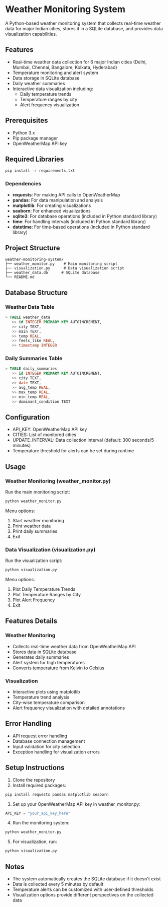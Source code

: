 # Weather Monitoring System

A Python-based weather monitoring system that collects real-time weather data for major Indian cities, stores it in a SQLite database, and provides data visualization capabilities.

## Features
- Real-time weather data collection for 6 major Indian cities (Delhi, Mumbai, Chennai, Bangalore, Kolkata, Hyderabad)
- Temperature monitoring and alert system
- Data storage in SQLite database
- Daily weather summaries
- Interactive data visualization including:
  - Daily temperature trends
  - Temperature ranges by city
  - Alert frequency visualization

## Prerequisites
- Python 3.x
- Pip package manager
- OpenWeatherMap API key

## Required Libraries
```bash
pip install -r requirements.txt
```

### Dependencies
- **requests**: For making API calls to OpenWeatherMap
- **pandas**: For data manipulation and analysis
- **matplotlib**: For creating visualizations
- **seaborn**: For enhanced visualizations
- **sqlite3**: For database operations (included in Python standard library)
- **time**: For handling intervals (included in Python standard library)
- **datetime**: For time-based operations (included in Python standard library)

## Project Structure
```
weather-monitoring-system/
├── weather_monitor.py    # Main monitoring script
├── visualization.py      # Data visualization script
├── weather_data.db      # SQLite database
└── README.md
```

## Database Structure

### Weather Data Table
```sql
> TABLE weather_data 
   >> id INTEGER PRIMARY KEY AUTOINCREMENT,
   >> city TEXT,
   >> main TEXT,
   >> temp REAL,
   >> feels_like REAL,
   >> timestamp INTEGER
```

### Daily Summaries Table
```sql
> TABLE daily_summaries 
   >> id INTEGER PRIMARY KEY AUTOINCREMENT,
   >> city TEXT,
   >> date TEXT,
   >> avg_temp REAL,
   >> max_temp REAL,
   >> min_temp REAL,
   >> dominant_condition TEXT
```

## Configuration
- API_KEY: OpenWeatherMap API key
- CITIES: List of monitored cities
- UPDATE_INTERVAL: Data collection interval (default: 300 seconds/5 minutes)
- Temperature threshold for alerts can be set during runtime

## Usage

### Weather Monitoring (weather_monitor.py)
Run the main monitoring script:
```bash
python weather_monitor.py
```

Menu options:
1. Start weather monitoring
2. Print weather data
3. Print daily summaries
4. Exit

### Data Visualization (visualization.py)
Run the visualization script:
```bash
python visualization.py
```

Menu options:
1. Plot Daily Temperature Trends
2. Plot Temperature Ranges by City
3. Plot Alert Frequency
4. Exit

## Features Details

### Weather Monitoring
- Collects real-time weather data from OpenWeatherMap API
- Stores data in SQLite database
- Generates daily summaries
- Alert system for high temperatures
- Converts temperature from Kelvin to Celsius

### Visualization
- Interactive plots using matplotlib
- Temperature trend analysis
- City-wise temperature comparison
- Alert frequency visualization with detailed annotations

## Error Handling
- API request error handling
- Database connection management
- Input validation for city selection
- Exception handling for visualization errors

## Setup Instructions

1. Clone the repository
2. Install required packages:
```bash
pip install requests pandas matplotlib seaborn
```

3. Set up your OpenWeatherMap API key in weather_monitor.py:
```python
API_KEY = "your_api_key_here"
```

4. Run the monitoring system:
```bash
python weather_monitor.py
```

5. For visualization, run:
```bash
python visualization.py
```

## Notes
- The system automatically creates the SQLite database if it doesn't exist
- Data is collected every 5 minutes by default
- Temperature alerts can be customized with user-defined thresholds
- Visualization options provide different perspectives on the collected data
